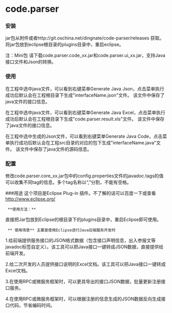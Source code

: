# code.parser

### 安装
jar包从附件或者http://git.oschina.net/dingnate/code-parser/releases 获取。
将jar包放到eclipse根目录的plugins目录中，重启eclipse。

注：Mini包 请下载code.parser.code_xx.jar和code.parser.ui_xx.jar，支持Java接口文件和Json的转换。

### 使用
在工程中选中java文件，可以看到右键菜单Generate Java Json，点击菜单执行成功后默认会在工程根目录下生成"interfaceName.json"文件。
该文件中保存了java文件的接口信息。

在工程中选中java文件，可以看到右键菜单Generate Java Excel，点击菜单执行成功后默认会在工程根目录下生成"code.parser.result.xls"文件。
该文件中保存了java文件的接口信息。

在工程中选中生成的Json文件，可以看到右键菜单Generate Java Code，点击菜单执行成功后默认会在工程src目录的对应的包下生成"interfaceName.java"文件。
该文件中保存了java文件的源码信息。


### 配置
修改code.parser.core_xx.jar包中的config.properties文件的javadoc.tags的值可以收集不同tag的信息。多个tag名称以“,”分割，不能有空格。


###用途
这个项目是Eclipse Plug-in 插件。不了解的话可以百度一下或查看 http://www.eclipse.org/ 
    
     **使用方法：** 
直接把Jar包放到Eclipse的根目录下的plugins目录中，重启Eclipse即可使用。 
  
     ** 使用场景** 主要是使用Eclipse进行Java后端服务开发时 
1.给前端提供服务接口的JSON格式数据（包含接口声明信息，出入参报文等 javadoc标签自定义）。该工具可以把Java接口一键转成JSON数据，直接提供给前端开发。 

2.给二次开发的人员提供接口说明的Excel文档。该工具可以把Java接口一键转成Excel文档。

3.在使用RPC或微服务框架时，可以更具导出的接口JSON数据，批量更新注册接口服务。 

4.在使用RPC或微服务框架时，可以根据注册的信息生成的JSON数据反向生成接口代码，节省编码时间。 
